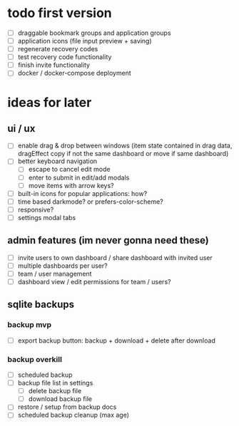 # todo first version

- [ ] draggable bookmark groups and application groups
- [ ] application icons (file input preview + saving)
- [ ] regenerate recovery codes
- [ ] test recovery code functionality
- [ ] finish invite functionality
- [ ] docker / docker-compose deployment

# ideas for later

## ui / ux

- [ ] enable drag & drop between windows (item state contained in drag data, dragEffect copy if not the same dashboard or move if same dashboard)
- [ ] better keyboard navigation
  - [ ] escape to cancel edit mode
  - [ ] enter to submit in edit/add modals
  - [ ] move items with arrow keys?
- [ ] built-in icons for popular applications: how?
- [ ] time based darkmode? or prefers-color-scheme?
- [ ] responsive?
- [ ] settings modal tabs

## admin features (im never gonna need these)

- [ ] invite users to own dashboard / share dashboard with invited user
- [ ] multiple dashboards per user?
- [ ] team / user management
- [ ] dashboard view / edit permissions for team / users?

## sqlite backups

### backup mvp

- [ ] export backup button: backup + download + delete after download

### backup overkill

- [ ] scheduled backup
- [ ] backup file list in settings
  - [ ] delete backup file
  - [ ] download backup file
- [ ] restore / setup from backup docs
- [ ] scheduled backup cleanup (max age)
